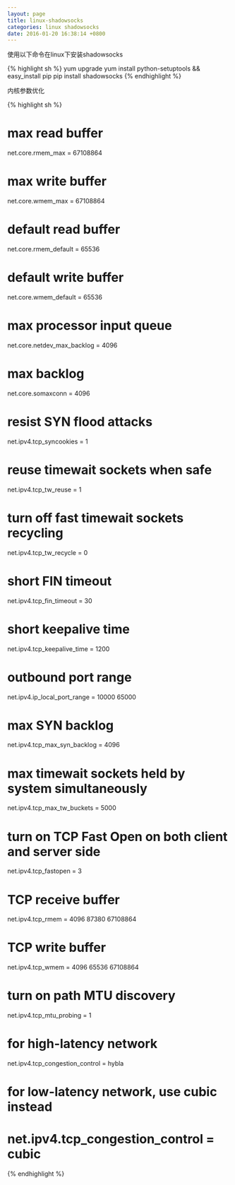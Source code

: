 ```yaml
---
layout: page
title: linux-shadowsocks
categories: linux shadowsocks
date: 2016-01-20 16:38:14 +0800
---
```

使用以下命令在linux下安装shadowsocks

{% highlight sh %}
yum upgrade
yum install python-setuptools && easy_install pip
pip install shadowsocks
{% endhighlight %}

内核参数优化

{% highlight sh %}
# max read buffer
net.core.rmem_max = 67108864
# max write buffer
net.core.wmem_max = 67108864
# default read buffer
net.core.rmem_default = 65536
# default write buffer
net.core.wmem_default = 65536
# max processor input queue
net.core.netdev_max_backlog = 4096
# max backlog
net.core.somaxconn = 4096

# resist SYN flood attacks
net.ipv4.tcp_syncookies = 1
# reuse timewait sockets when safe
net.ipv4.tcp_tw_reuse = 1
# turn off fast timewait sockets recycling
net.ipv4.tcp_tw_recycle = 0
# short FIN timeout
net.ipv4.tcp_fin_timeout = 30
# short keepalive time
net.ipv4.tcp_keepalive_time = 1200
# outbound port range
net.ipv4.ip_local_port_range = 10000 65000
# max SYN backlog
net.ipv4.tcp_max_syn_backlog = 4096
# max timewait sockets held by system simultaneously
net.ipv4.tcp_max_tw_buckets = 5000
# turn on TCP Fast Open on both client and server side
net.ipv4.tcp_fastopen = 3
# TCP receive buffer
net.ipv4.tcp_rmem = 4096 87380 67108864
# TCP write buffer
net.ipv4.tcp_wmem = 4096 65536 67108864
# turn on path MTU discovery
net.ipv4.tcp_mtu_probing = 1

# for high-latency network
net.ipv4.tcp_congestion_control = hybla

# for low-latency network, use cubic instead
# net.ipv4.tcp_congestion_control = cubic
{% endhighlight %}